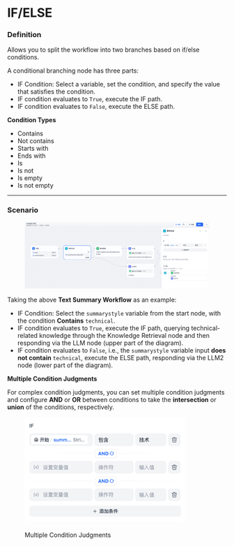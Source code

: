 # IF/ELSE

### Definition

Allows you to split the workflow into two branches based on if/else conditions.

A conditional branching node has three parts:

* IF Condition: Select a variable, set the condition, and specify the value that satisfies the condition.
* IF condition evaluates to `True`, execute the IF path.
* IF condition evaluates to `False`, execute the ELSE path.

**Condition Types**

* Contains
* Not contains
* Starts with
* Ends with
* Is
* Is not
* Is empty
* Is not empty

***

### Scenario

<figure><img src="/en/.gitbook/assets/guides/workflow/node/ifelse/image (1) (1) (1) (1) (1) (1) (1) (1) (1) (1) (1) (1).png" alt=""><figcaption></figcaption></figure>

Taking the above **Text Summary Workflow** as an example:

* IF Condition: Select the `summarystyle` variable from the start node, with the condition **Contains** `technical`.
* IF condition evaluates to `True`, execute the IF path, querying technical-related knowledge through the Knowledge Retrieval node and then responding via the LLM node (upper part of the diagram).
* IF condition evaluates to `False`, i.e., the `summarystyle` variable input **does not contain** `technical`, execute the ELSE path, responding via the LLM2 node (lower part of the diagram).

**Multiple Condition Judgments**

For complex condition judgments, you can set multiple condition judgments and configure **AND** or **OR** between conditions to take the **intersection** or **union** of the conditions, respectively.

<figure><img src="/en/.gitbook/assets/guides/workflow/node/ifelse/mutliple-judgement.png" alt="" width="369"><figcaption><p>Multiple Condition Judgments</p></figcaption></figure>